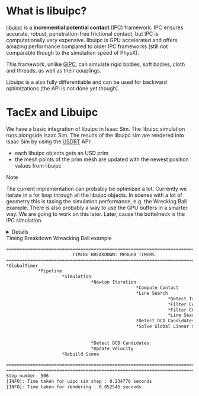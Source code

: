 # What is libuipc?

[libuipc](https://spirimirror.github.io/libuipc-doc/) is a **incremential potential contact** (IPC) framework. IPC ensures accurate, robust, penetration-free frictional contact, but IPC is computationally very expensive. libuipc is GPU accelerated and offers amazing performance compared to older IPC frameworks (still not comparable though to the simulation speed of PhysX).

This framework, unlike [GIPC](https://github.com/KemengHuang/GPU_IPC), can
simulate rigid bodies, soft bodies, cloth and threads, as well as their couplings.

Libuipc is a also fully differentiable and can be used for backward optimizations (the API is not done yet though).


# TacEx and Libuipc
We have a basic integration of libuipc in Isaac Sim.
The libuipc simulation runs alongside Isaac Sim.
The results of the libuipc sim are rendered into Isaac Sim by using the [USDRT](https://docs.omniverse.nvidia.com/kit/docs/usdrt/latest/docs/usd_fabric_usdrt.html) API:
- each libuipc objects gets an USD prim
- the mesh points of the prim mesh are updated with the newest position values from libuipc

> [!NOTE]
> The current implementation can probably be optimized a lot. Currently we iterate in a for loop through all the libuipc objects. In scenes with a lot of geometry this is taxing the simulation performance, e.g. the Wrecking Ball example.
> There is also probably a way to use the GPU buffers in a smarter way.
> We are going to work on this later. Later, cause the bottelneck is the IPC simulation.
>
> <details>
  <summary>Timing Breakdown Wreacking Ball example</summary>

```bash
=====================================================================================
                         TIMING BREAKDOWN: MERGED TIMERS
=====================================================================================
*GlobalTimer                                                                                      |       Time Cost |  Total Count
            *Pipeline                                                                             |   230.636282 ms |            1
                     *Simulation                                                                  |   230.622035 ms |            1
                                *Newton Iteration                                                 |    196.29653 ms |            7
                                                 *Compute Contact                                 |    82.796774 ms |            7
                                                 *Line Search                                     |    56.927383 ms |            6
                                                             *Detect Trajectory Candidates        |    38.636675 ms |            6
                                                             *Filter Contact Candidates           |     1.284685 ms |            6
                                                             *Filter CCD TOI                      |     1.174261 ms |            6
                                                             *Line Search Iteration               |     0.010685 ms |            6
                                                 *Detect DCD Candidates                           |    31.024746 ms |            6
                                                 *Solve Global Linear System                      |    25.206864 ms |            7
                                                                            *Build Linear System  |     18.98648 ms |            7
                                                                            *Solve Linear System  |     6.079092 ms |            7
                                *Detect DCD Candidates                                            |    22.201751 ms |            1
                                *Update Velocity                                                  |     0.029683 ms |            1
                     *Rebuild Scene                                                               |      0.00475 ms |            1

====================================================================================
====================================================================================
Step number  506
[INFO]: Time taken for uipc sim step : 0.234776 seconds
[INFO]: Time taken for rendering : 0.052545 seconds

```

</details>
